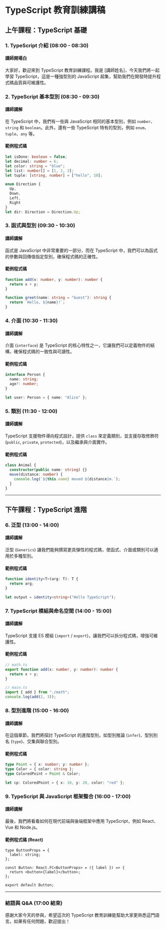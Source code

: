 # TypeScript 教育訓練講稿

## **上午課程：TypeScript 基礎**

### **1. TypeScript 介紹 (08:00 - 08:30)**

#### **講師開場白**
大家好，歡迎來到 TypeScript 教育訓練課程。我是 [講師姓名]，今天我們將一起學習 TypeScript，這是一種強型別的 JavaScript 超集，幫助我們在開發時提升程式碼品質與可維護性。

### **2. TypeScript 基本型別 (08:30 - 09:30)**

#### **講師講解**
在 TypeScript 中，我們有一些與 JavaScript 相同的基本型別，例如 `number`、`string` 和 `boolean`。此外，還有一些 TypeScript 特有的型別，例如 `enum`、`tuple`、`any` 等。

#### **範例程式碼**
```ts
let isDone: boolean = false;
let decimal: number = 6;
let color: string = "blue";
let list: number[] = [1, 2, 3];
let tuple: [string, number] = ["hello", 10];

enum Direction {
  Up,
  Down,
  Left,
  Right
}
let dir: Direction = Direction.Up;
```

### **3. 函式與型別 (09:30 - 10:30)**

#### **講師講解**
函式是 JavaScript 中非常重要的一部分，而在 TypeScript 中，我們可以為函式的參數與回傳值指定型別，確保程式碼的正確性。

#### **範例程式碼**
```ts
function add(x: number, y: number): number {
  return x + y;
}

function greet(name: string = "Guest"): string {
  return `Hello, ${name}!`;
}
```

### **4. 介面 (10:30 - 11:30)**

#### **講師講解**
介面 (`interface`) 是 TypeScript 的核心特性之一，它讓我們可以定義物件的結構，確保程式碼的一致性與可讀性。

#### **範例程式碼**
```ts
interface Person {
  name: string;
  age?: number;
}

let user: Person = { name: "Alice" };
```

### **5. 類別 (11:30 - 12:00)**

#### **講師講解**
TypeScript 支援物件導向程式設計，提供 `class` 來定義類別，並支援存取修飾符 (`public`, `private`, `protected`)，以及繼承與介面實作。

#### **範例程式碼**
```ts
class Animal {
  constructor(public name: string) {}
  move(distance: number) {
    console.log(`${this.name} moved ${distance}m.`);
  }
}
```

---

## **下午課程：TypeScript 進階**

### **6. 泛型 (13:00 - 14:00)**

#### **講師講解**
泛型 (`Generics`) 讓我們能夠撰寫更具彈性的程式碼，使函式、介面或類別可以適用於多種型別。

#### **範例程式碼**
```ts
function identity<T>(arg: T): T {
  return arg;
}

let output = identity<string>("Hello TypeScript");
```

### **7. TypeScript 模組與命名空間 (14:00 - 15:00)**

#### **講師講解**
TypeScript 支援 ES 模組 (`import` / `export`)，讓我們可以拆分程式碼，增強可維護性。

#### **範例程式碼**
```ts
// math.ts
export function add(x: number, y: number): number {
  return x + y;
}

// main.ts
import { add } from "./math";
console.log(add(2, 3));
```

### **8. 型別進階 (15:00 - 16:00)**

#### **講師講解**
在這個章節，我們將探討 TypeScript 的進階型別，如型別推論 (`infer`)、型別別名 (`type`)、交集與聯合型別。

#### **範例程式碼**
```ts
type Point = { x: number; y: number };
type Color = { color: string };
type ColoredPoint = Point & Color;

let cp: ColoredPoint = { x: 10, y: 20, color: "red" };
```

### **9. TypeScript 與 JavaScript 框架整合 (16:00 - 17:00)**

#### **講師講解**
最後，我們將看看如何在現代前端與後端框架中應用 TypeScript，例如 React、Vue 和 Node.js。

#### **範例程式碼 (React)**
```tsx
type ButtonProps = {
  label: string;
};

const Button: React.FC<ButtonProps> = ({ label }) => {
  return <button>{label}</button>;
};

export default Button;
```

---

### **結語與 Q&A (17:00 結束)**

感謝大家今天的參與，希望這次的 TypeScript 教育訓練能幫助大家更熟悉這門語言。如果有任何問題，歡迎提出！

